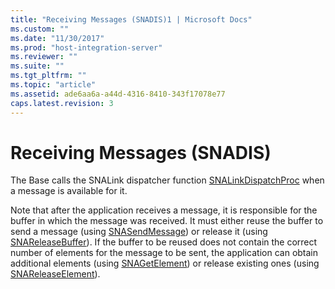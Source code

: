 ```yaml
---
title: "Receiving Messages (SNADIS)1 | Microsoft Docs"
ms.custom: ""
ms.date: "11/30/2017"
ms.prod: "host-integration-server"
ms.reviewer: ""
ms.suite: ""
ms.tgt_pltfrm: ""
ms.topic: "article"
ms.assetid: ade6aa6a-a44d-4316-8410-343f17078e77
caps.latest.revision: 3
---
```

# Receiving Messages (SNADIS)
The Base calls the SNALink dispatcher function [SNALinkDispatchProc](../core/snalinkdispatchproc1.md) when a message is available for it.  
  
 Note that after the application receives a message, it is responsible for the buffer in which the message was received. It must either reuse the buffer to send a message (using [SNASendMessage](../core/snasendmessage2.md)) or release it (using [SNAReleaseBuffer](../core/snareleasebuffer2.md)). If the buffer to be reused does not contain the correct number of elements for the message to be sent, the application can obtain additional elements (using [SNAGetElement](../core/snagetelement2.md)) or release existing ones (using [SNAReleaseElement](../core/snareleaseelement2.md)).